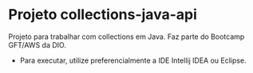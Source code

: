 # Projeto collections-java-api

Projeto para trabalhar com collections em Java. Faz parte do Bootcamp GFT/AWS da DIO.

- Para executar, utilize preferencialmente a IDE Intellij IDEA ou Eclipse.
